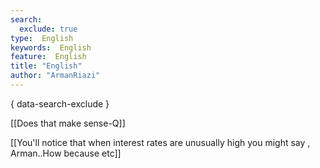 ```yaml
---
search:
  exclude: true
type:  English
keywords:  English
feature:  English
title: "English"
author: "ArmanRiazi"
---
```

{ data-search-exclude }

[[Does that make sense-Q]]

 [[You'll notice that when interest rates are unusually high you might say , Arman..How because etc]]

 